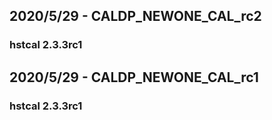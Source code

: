 ## 2020/5/29 - CALDP_NEWONE_CAL_rc2
### hstcal 2.3.3rc1

## 2020/5/29 - CALDP_NEWONE_CAL_rc1
### hstcal 2.3.3rc1

